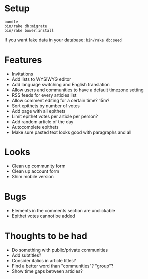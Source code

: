Setup
=====

```
bundle
bin/rake db:migrate
bin/rake bower:install
```

If you want fake data in your database: `bin/rake db:seed`

Features
========

- Invitations
- Add lists to WYSIWYG editor
- Add language switching and English translation
- Allow users and communities to have a default timezone setting
- RSS feeds for every articles list
- Allow comment editing for a certain time? 15m?
- Sort epithets by number of votes
- Add page with all epithets
- Limit epithet votes per article per person?
- Add random article of the day
- Autocomplete epithets
- Make sure pasted text looks good with paragraphs and all

Looks
=====
- Clean up community form
- Clean up account form
- Shim mobile version

Bugs
====
- Elements in the comments section are unclickable
- Epithet votes cannot be added

Thoughts to be had
==================
- Do something with public/private communities
- Add subtitles?
- Consider italics in article titles?
- Find a better word than "communities"? "group"?
- Show time gaps between articles?
